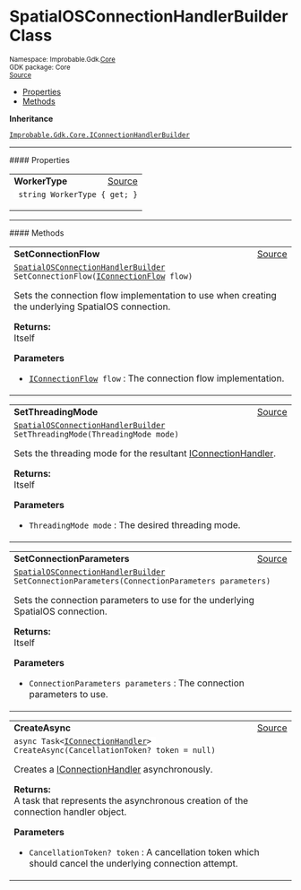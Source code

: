 
# SpatialOSConnectionHandlerBuilder Class
<sup>
Namespace: Improbable.Gdk.<a href="{{urlRoot}}/api/core-index">Core</a><br/>
GDK package: Core<br/>
<a href="https://www.github.com/spatialos/gdk-for-unity/blob/6689e30/workers/unity/Packages/io.improbable.gdk.core/Worker/ConnectionHandlers/SpatialOSConnectionHandlerBuilder.cs/#L8">Source</a>
<style>
a code {
                    padding: 0em 0.25em!important;
}
code {
                    background-color: #ffffff!important;
}
</style>
</sup>
<nav id="pageToc" class="page-toc"><ul><li><a href="#properties">Properties</a>
<li><a href="#methods">Methods</a>
</ul></nav>



</p>

<b>Inheritance</b>

<code><a href="{{urlRoot}}/api/core/i-connection-handler-builder">Improbable.Gdk.Core.IConnectionHandlerBuilder</a></code>








</p>
<hr style="width:100%; border-top-color:#d8d8d8" />
#### Properties


</p>




<table width="100%">
    <tr>
        <td style="border-right:none"><b>WorkerType</b></td>
        <td style="border-left:none; text-align:right"><a href="https://www.github.com/spatialos/gdk-for-unity/blob/6689e30/workers/unity/Packages/io.improbable.gdk.core/Worker/ConnectionHandlers/SpatialOSConnectionHandlerBuilder.cs/#L26">Source</a></td>
    </tr>
    <tr>
        <td colspan="2">
<code> string WorkerType { get; }</code></p>



</td>
    </tr>
</table>






</p>
<hr style="width:100%; border-top-color:#d8d8d8" />
#### Methods


</p>




<table width="100%">
    <tr>
        <td style="border-right:none"><b>SetConnectionFlow</b></td>
        <td style="border-left:none; text-align:right"><a href="https://www.github.com/spatialos/gdk-for-unity/blob/6689e30/workers/unity/Packages/io.improbable.gdk.core/Worker/ConnectionHandlers/SpatialOSConnectionHandlerBuilder.cs/#L38">Source</a></td>
    </tr>
    <tr>
        <td colspan="2">
<code><a href="{{urlRoot}}/api/core/spatial-os-connection-handler-builder">SpatialOSConnectionHandlerBuilder</a> SetConnectionFlow(<a href="{{urlRoot}}/api/core/i-connection-flow">IConnectionFlow</a> flow)</code></p>
Sets the connection flow implementation to use when creating the underlying SpatialOS connection. 
</p><b>Returns:</b></br>Itself

</p>

<b>Parameters</b>

<ul>
<li><code><a href="{{urlRoot}}/api/core/i-connection-flow">IConnectionFlow</a> flow</code> : The connection flow implementation.</li>
</ul>





</td>
    </tr>
</table>


<table width="100%">
    <tr>
        <td style="border-right:none"><b>SetThreadingMode</b></td>
        <td style="border-left:none; text-align:right"><a href="https://www.github.com/spatialos/gdk-for-unity/blob/6689e30/workers/unity/Packages/io.improbable.gdk.core/Worker/ConnectionHandlers/SpatialOSConnectionHandlerBuilder.cs/#L49">Source</a></td>
    </tr>
    <tr>
        <td colspan="2">
<code><a href="{{urlRoot}}/api/core/spatial-os-connection-handler-builder">SpatialOSConnectionHandlerBuilder</a> SetThreadingMode(ThreadingMode mode)</code></p>
Sets the threading mode for the resultant <a href="{{urlRoot}}/api/core/i-connection-handler">IConnectionHandler</a>. 
</p><b>Returns:</b></br>Itself

</p>

<b>Parameters</b>

<ul>
<li><code>ThreadingMode mode</code> : The desired threading mode.</li>
</ul>





</td>
    </tr>
</table>


<table width="100%">
    <tr>
        <td style="border-right:none"><b>SetConnectionParameters</b></td>
        <td style="border-left:none; text-align:right"><a href="https://www.github.com/spatialos/gdk-for-unity/blob/6689e30/workers/unity/Packages/io.improbable.gdk.core/Worker/ConnectionHandlers/SpatialOSConnectionHandlerBuilder.cs/#L60">Source</a></td>
    </tr>
    <tr>
        <td colspan="2">
<code><a href="{{urlRoot}}/api/core/spatial-os-connection-handler-builder">SpatialOSConnectionHandlerBuilder</a> SetConnectionParameters(ConnectionParameters parameters)</code></p>
Sets the connection parameters to use for the underlying SpatialOS connection. 
</p><b>Returns:</b></br>Itself

</p>

<b>Parameters</b>

<ul>
<li><code>ConnectionParameters parameters</code> : The connection parameters to use.</li>
</ul>





</td>
    </tr>
</table>


<table width="100%">
    <tr>
        <td style="border-right:none"><b>CreateAsync</b></td>
        <td style="border-left:none; text-align:right"><a href="https://www.github.com/spatialos/gdk-for-unity/blob/6689e30/workers/unity/Packages/io.improbable.gdk.core/Worker/ConnectionHandlers/SpatialOSConnectionHandlerBuilder.cs/#L67">Source</a></td>
    </tr>
    <tr>
        <td colspan="2">
<code>async Task&lt;<a href="{{urlRoot}}/api/core/i-connection-handler">IConnectionHandler</a>&gt; CreateAsync(CancellationToken? token = null)</code></p>
Creates a <a href="{{urlRoot}}/api/core/i-connection-handler">IConnectionHandler</a> asynchronously. 
</p><b>Returns:</b></br>A task that represents the asynchronous creation of the connection handler object.

</p>

<b>Parameters</b>

<ul>
<li><code>CancellationToken? token</code> : A cancellation token which should cancel the underlying connection attempt.</li>
</ul>





</td>
    </tr>
</table>





